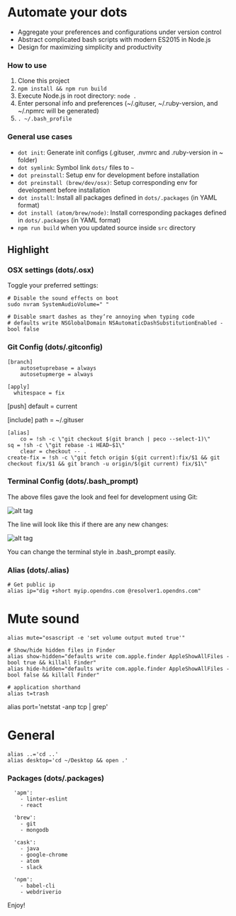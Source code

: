 # Automate your dots

- Aggregate your preferences and configurations under version control
- Abstract complicated bash scripts with modern ES2015 in Node.js
- Design for maximizing simplicity and productivity

###  How to use

1. Clone this project
2. `npm install && npm run build`
3. Execute Node.js in root directory: `node .`
4. Enter personal info and preferences (~/.gituser, ~/.ruby-version, and ~/.npmrc will be generated)
5. `. ~/.bash_profile`

### General use cases

- `dot init`: Generate init configs (.gituser, .nvmrc and .ruby-version in ~ folder)
- `dot symlink`: Symbol link `dots/` files to `~`
- `dot preinstall`: Setup env for development before installation
- `dot preinstall (brew/dev/osx)`: Setup corresponding env for development before installation
- `dot install`: Install all packages defined in `dots/.packages` (in YAML format)
- `dot install (atom/brew/node)`: Install corresponding packages defined in `dots/.packages` (in YAML format)
- `npm run build` when you updated source inside `src` directory

## Highlight

### OSX settings (dots/.osx)

Toggle your preferred settings:

	# Disable the sound effects on boot
	sudo nvram SystemAudioVolume=" "

	# Disable smart dashes as they’re annoying when typing code
	# defaults write NSGlobalDomain NSAutomaticDashSubstitutionEnabled -bool false

### Git Config (dots/.gitconfig)

	[branch]
		autosetuprebase = always
		autosetupmerge = always

	[apply]
	  whitespace = fix

  [push]
		default = current

  [include]
   	path = ~/.gituser

	[alias]
		co = !sh -c \"git checkout $(git branch | peco --select-1)\"
   	sq = !sh -c \"git rebase -i HEAD~$1\"
 		clear = checkout -- .
   	create-fix = !sh -c \"git fetch origin $(git current):fix/$1 && git checkout fix/$1 && git branch -u origin/$(git current) fix/$1\"

### Terminal Config (dots/.bash_prompt)

The above files gave the look and feel for development using Git:

![alt tag](https://raw.github.com/yhjor1212/dotfiles/master/docs/git_clean.png)

The line will look like this if there are any new changes:

![alt tag](https://raw.github.com/yhjor1212/dotfiles/master/docs/git_dirty.png)

You can change the terminal style in .bash_prompt easily.

### Alias (dots/.alias)

	# Get public ip
	alias ip="dig +short myip.opendns.com @resolver1.opendns.com"

  # Mute sound
	alias mute="osascript -e 'set volume output muted true'"

	# Show/hide hidden files in Finder
	alias show-hidden="defaults write com.apple.finder AppleShowAllFiles -bool true && killall Finder"
	alias hide-hidden="defaults write com.apple.finder AppleShowAllFiles -bool false && killall Finder"

	# application shorthand
	alias t=trash
  alias port='netstat -anp tcp | grep'

  # General
	alias ..='cd ..'
	alias desktop='cd ~/Desktop && open .'

### Packages (dots/.packages)

	  'apm':
	    - linter-eslint
	    - react

	  'brew':
	    - git
	    - mongodb

	  'cask':
	    - java
	    - google-chrome
	    - atom
	    - slack

	  'npm':
	    - babel-cli
	    - webdriverio

Enjoy!
